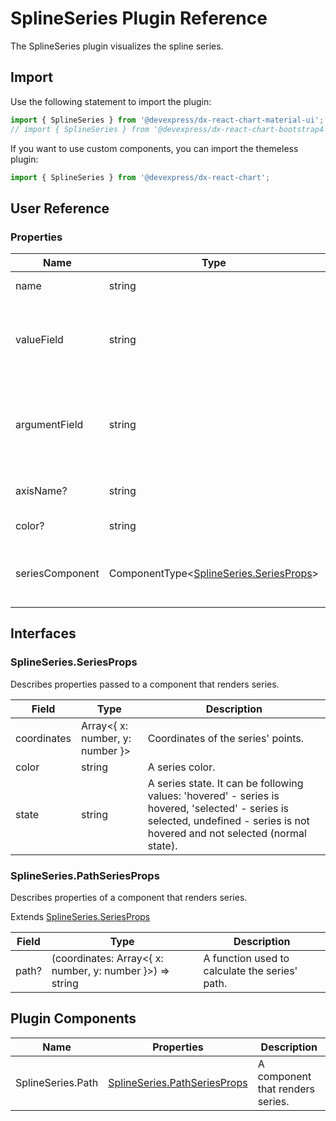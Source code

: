 # SplineSeries Plugin Reference

The SplineSeries plugin visualizes the spline series.

## Import

Use the following statement to import the plugin:

```js
import { SplineSeries } from '@devexpress/dx-react-chart-material-ui';
// import { SplineSeries } from '@devexpress/dx-react-chart-bootstrap4';
```

If you want to use custom components, you can import the themeless plugin:

```js
import { SplineSeries } from '@devexpress/dx-react-chart';
```

## User Reference

### Properties

Name | Type | Default | Description
-----|------|---------|------------
name | string | | The series name.
valueField | string | | The name of a data field that provides series point values.
argumentField | string | | The name of a data field that provides series point argument values.
axisName? | string | | An associated axis.
color? | string | | The series color.
seriesComponent | ComponentType&lt;[SplineSeries.SeriesProps](#splineseriesseriesprops)&gt; | | A component that renders series.

## Interfaces

### SplineSeries.SeriesProps

Describes properties passed to a component that renders series.

Field | Type | Description
------|------|------------
coordinates | Array&lt;{ x: number, y: number }&gt; | Coordinates of the series' points.
color | string | A series color.
state | string | A series state. It can be following values: 'hovered' - series is hovered, 'selected' - series is selected, undefined - series is not hovered and not selected (normal state).

### SplineSeries.PathSeriesProps

Describes properties of a component that renders series.

Extends [SplineSeries.SeriesProps](#splineseriesseriesprops)

Field | Type | Description
------|------|------------
path? | (coordinates: Array&lt;{ x: number, y: number }&gt;) => string | A function used to calculate the series' path.

## Plugin Components

Name | Properties | Description
-----|------------|------------
SplineSeries.Path | [SplineSeries.PathSeriesProps](#splineseriespathseriesprops) | A component that renders series.
